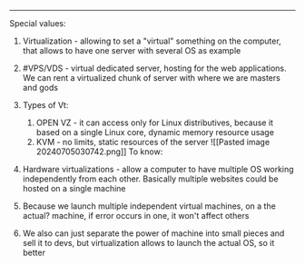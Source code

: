 ***

Special values:
1. Virtualization - allowing to set a "virtual" something on the computer, that allows to have one server with several OS as example
2. #VPS/VDS - virtual dedicated server, hosting for the web applications. We can rent a virtualized chunk of server with where we are masters and gods  
3. Types of Vt:
	1. OPEN VZ - it can access only for Linux distributives, because it based on a single Linux core, dynamic memory resource usage
	2. KVM - no limits, static resources of the server 
![[Pasted image 20240705030742.png]]
To know:

1. Hardware virtualizations - allow a computer to have multiple OS working independently from each other. Basically multiple websites could be hosted on a single machine  

2. Because we launch multiple independent virtual machines, on a the actual? machine, if error occurs in one, it won't affect others 

3. We also can just separate the power of machine into small pieces and sell it to devs, but virtualization allows to launch the actual OS, so it better 